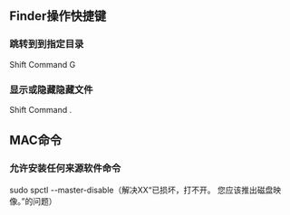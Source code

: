 ## Finder操作快捷键
### 跳转到到指定目录
Shift Command G
### 显示或隐藏隐藏文件
Shift Command .

## MAC命令
### 允许安装任何来源软件命令
sudo spctl --master-disable（解决XX“已损坏，打不开。 您应该推出磁盘映像。”的问题）

